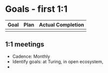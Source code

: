 #

# Goals - first 1:1

| Goal | Plan | Actual Completion |
|-----------|----------------------|-------------------|
|           |                      |                   |

## 1:1 meetings
- Cadence: Monthly
- Identify goals: at Turing, in open ecosystem,
-
